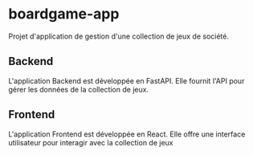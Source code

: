 # boardgame-app

Projet d'application de gestion d'une collection de jeux de société.

## Backend

L'application Backend est développée en FastAPI. Elle fournit l'API pour gérer les données de la collection de jeux.

## Frontend

L'application Frontend est développée en React. Elle offre une interface utilisateur pour interagir avec la collection de jeux